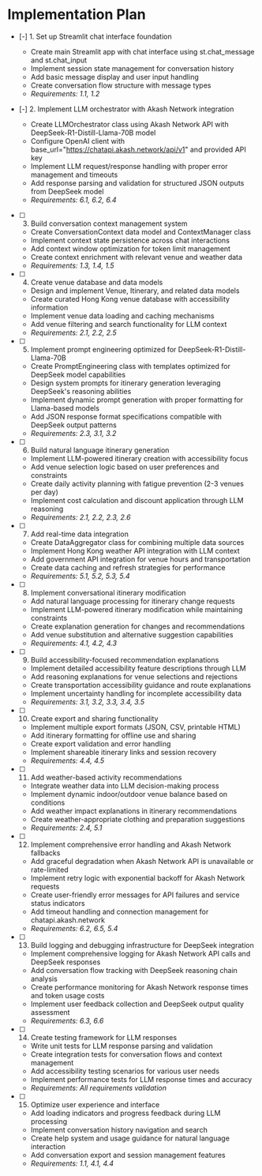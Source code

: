 # Implementation Plan

- [-] 1. Set up Streamlit chat interface foundation
  - Create main Streamlit app with chat interface using st.chat_message and st.chat_input
  - Implement session state management for conversation history
  - Add basic message display and user input handling
  - Create conversation flow structure with message types
  - _Requirements: 1.1, 1.2_

- [-] 2. Implement LLM orchestrator with Akash Network integration
  - Create LLMOrchestrator class using Akash Network API with DeepSeek-R1-Distill-Llama-70B model
  - Configure OpenAI client with base_url="https://chatapi.akash.network/api/v1" and provided API key
  - Implement LLM request/response handling with proper error management and timeouts
  - Add response parsing and validation for structured JSON outputs from DeepSeek model
  - _Requirements: 6.1, 6.2, 6.4_

- [ ] 3. Build conversation context management system
  - Create ConversationContext data model and ContextManager class
  - Implement context state persistence across chat interactions
  - Add context window optimization for token limit management
  - Create context enrichment with relevant venue and weather data
  - _Requirements: 1.3, 1.4, 1.5_

- [ ] 4. Create venue database and data models
  - Design and implement Venue, Itinerary, and related data models
  - Create curated Hong Kong venue database with accessibility information
  - Implement venue data loading and caching mechanisms
  - Add venue filtering and search functionality for LLM context
  - _Requirements: 2.1, 2.2, 2.5_

- [ ] 5. Implement prompt engineering optimized for DeepSeek-R1-Distill-Llama-70B
  - Create PromptEngineering class with templates optimized for DeepSeek model capabilities
  - Design system prompts for itinerary generation leveraging DeepSeek's reasoning abilities
  - Implement dynamic prompt generation with proper formatting for Llama-based models
  - Add JSON response format specifications compatible with DeepSeek output patterns
  - _Requirements: 2.3, 3.1, 3.2_

- [ ] 6. Build natural language itinerary generation
  - Implement LLM-powered itinerary creation with accessibility focus
  - Add venue selection logic based on user preferences and constraints
  - Create daily activity planning with fatigue prevention (2-3 venues per day)
  - Implement cost calculation and discount application through LLM reasoning
  - _Requirements: 2.1, 2.2, 2.3, 2.6_

- [ ] 7. Add real-time data integration
  - Create DataAggregator class for combining multiple data sources
  - Implement Hong Kong weather API integration with LLM context
  - Add government API integration for venue hours and transportation
  - Create data caching and refresh strategies for performance
  - _Requirements: 5.1, 5.2, 5.3, 5.4_

- [ ] 8. Implement conversational itinerary modification
  - Add natural language processing for itinerary change requests
  - Implement LLM-powered itinerary modification while maintaining constraints
  - Create explanation generation for changes and recommendations
  - Add venue substitution and alternative suggestion capabilities
  - _Requirements: 4.1, 4.2, 4.3_

- [ ] 9. Build accessibility-focused recommendation explanations
  - Implement detailed accessibility feature descriptions through LLM
  - Add reasoning explanations for venue selections and rejections
  - Create transportation accessibility guidance and route explanations
  - Implement uncertainty handling for incomplete accessibility data
  - _Requirements: 3.1, 3.2, 3.3, 3.4, 3.5_

- [ ] 10. Create export and sharing functionality
  - Implement multiple export formats (JSON, CSV, printable HTML)
  - Add itinerary formatting for offline use and sharing
  - Create export validation and error handling
  - Implement shareable itinerary links and session recovery
  - _Requirements: 4.4, 4.5_

- [ ] 11. Add weather-based activity recommendations
  - Integrate weather data into LLM decision-making process
  - Implement dynamic indoor/outdoor venue balance based on conditions
  - Add weather impact explanations in itinerary recommendations
  - Create weather-appropriate clothing and preparation suggestions
  - _Requirements: 2.4, 5.1_

- [ ] 12. Implement comprehensive error handling and Akash Network fallbacks
  - Add graceful degradation when Akash Network API is unavailable or rate-limited
  - Implement retry logic with exponential backoff for Akash Network requests
  - Create user-friendly error messages for API failures and service status indicators
  - Add timeout handling and connection management for chatapi.akash.network
  - _Requirements: 6.2, 6.5, 5.4_

- [ ] 13. Build logging and debugging infrastructure for DeepSeek integration
  - Implement comprehensive logging for Akash Network API calls and DeepSeek responses
  - Add conversation flow tracking with DeepSeek reasoning chain analysis
  - Create performance monitoring for Akash Network response times and token usage costs
  - Implement user feedback collection and DeepSeek output quality assessment
  - _Requirements: 6.3, 6.6_

- [ ] 14. Create testing framework for LLM responses
  - Write unit tests for LLM response parsing and validation
  - Create integration tests for conversation flows and context management
  - Add accessibility testing scenarios for various user needs
  - Implement performance tests for LLM response times and accuracy
  - _Requirements: All requirements validation_

- [ ] 15. Optimize user experience and interface
  - Add loading indicators and progress feedback during LLM processing
  - Implement conversation history navigation and search
  - Create help system and usage guidance for natural language interaction
  - Add conversation export and session management features
  - _Requirements: 1.1, 4.1, 4.4_